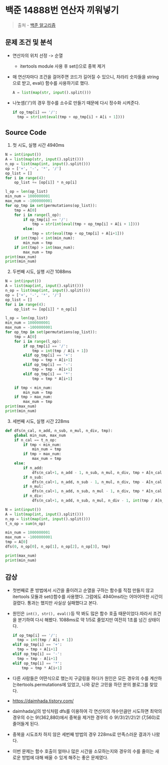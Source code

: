 # 백준 14888번 연산자 끼워넣기

> 출처 - [백준 알고리즘](https://www.acmicpc.net/)

## 문제 조건 및 분석

- 연산자의 위치 선정 -> 순열

  - itertools module 사용 후 set()으로 중복 제거

- 매 연산자마다 조건을 걸어주면 코드가 길어질 수 있으니, 차라리 숫자들을 string으로 받고, eval() 함수를 사용하기로 했다.

  ```python
  A = list(map(str, input().split()))
  ```

- 나눗셈('/')의 경우 정수를 소수로 만들기 때문에 다시 정수화 시켜준다.

  ```python
  if op_tmp[i] == '/':
    tmp = str(int(eval(tmp + op_tmp[i] + A[i + 1])))
  ```

## Source Code

1. 첫 시도, 실행 시간 4940ms

```python
N = int(input())
A = list(map(str, input().split()))
n_op = list(map(int, input().split()))
op = ['+', '-', '*', '/']
op_list = []
for i in range(4):
    op_list += [op[i]] * n_op[i]

l_op = len(op_list)
min_num = 1000000001
max_num = -1000000001
for op_tmp in set(permutations(op_list)):
    tmp = A[0]
    for i in range(l_op):
        if op_tmp[i] == '/':
            tmp = str(int(eval(tmp + op_tmp[i] + A[i + 1])))
        else:
            tmp = str(eval(tmp + op_tmp[i] + A[i+1]))
    if int(tmp) < int(min_num):
        min_num = tmp
    if int(tmp) > int(max_num):
        max_num = tmp
print(max_num)
print(min_num)
```

2. 두번째 시도, 실행 시간 1088ms

```python
N = int(input())
A = list(map(int, input().split()))
n_op = list(map(int, input().split()))
op = ['+', '-', '*', '/']
op_list = []
for i in range(4):
    op_list += [op[i]] * n_op[i]

l_op = len(op_list)
min_num = 1000000001
max_num = -1000000001
for op_tmp in set(permutations(op_list)):
    tmp = A[0]
    for i in range(l_op):
        if op_tmp[i] == '/':
            tmp = int(tmp / A[i + 1])
        elif op_tmp[i] == '+':
            tmp = tmp + A[i+1]
        elif op_tmp[i] == '-':
            tmp = tmp - A[i+1]
        elif op_tmp[i] == '*':
            tmp = tmp * A[i+1]

    if tmp < min_num:
        min_num = tmp
    if tmp > max_num:
        max_num = tmp
print(max_num)
print(min_num)
```

3. 세번째 시도, 실행 시간 228ms

```python
def dfs(n_cal, n_add, n_sub, n_mul, n_div, tmp):
    global min_num, max_num
    if n_cal == t_n_op:
        if tmp < min_num:
            min_num = tmp
        if tmp > max_num:
            max_num = tmp
    else:
        if n_add:
            dfs(n_cal+1, n_add - 1, n_sub, n_mul, n_div, tmp + A[n_cal + 1])
        if n_sub:
            dfs(n_cal+1, n_add, n_sub - 1, n_mul, n_div, tmp - A[n_cal + 1])
        if n_mul:
            dfs(n_cal+1, n_add, n_sub, n_mul - 1, n_div, tmp * A[n_cal + 1])
        if n_div:
            dfs(n_cal+1, n_add, n_sub, n_mul, n_div - 1, int(tmp / A[n_cal + 1]))

N = int(input())
A = list(map(int, input().split()))
n_op = list(map(int, input().split()))
t_n_op = sum(n_op)

min_num = 1000000001
max_num = -1000000001
tmp = A[0]
dfs(0, n_op[0], n_op[1], n_op[2], n_op[3], tmp)

print(max_num)
print(min_num)
```

## 감상

- 첫번째로 푼 방법에서 시간을 줄이려고 순열을 구하는 함수를 직접 만들지 않고 itertools 모듈과 set()함수를 사용했다. 그럼에도 4940ms라는 어마어마한 시간이 걸렸다. 통과는 했지만 사실상 실패했다고 본다.

- 원인은 `int(), str(), eval()`등 딱 봐도 많은 함수 호출 때문이었다.따라서 조건을 분기하여 다시 해봤다. 1088ms로 약 1/5로 줄었지만 여전히 1초를 넘긴 상태이다.

  ```python
  if op_tmp[i] == '/':
    tmp = int(tmp / A[i + 1])
  elif op_tmp[i] == '+':
    tmp = tmp + A[i+1]
  elif op_tmp[i] == '-':
    tmp = tmp - A[i+1]
  elif op_tmp[i] == '*':
      tmp = tmp * A[i+1]
  ```

- 다른 사람들은 어떤식으로 했는지 구글링을 하다가 원인은 모든 경우의 수를 계산하는itertools.permutations에 있었고, 나와 같은 고민을 하던 분의 블로그를 찾았다.

- https://daimhada.tistory.com/

- daimhada님의 방식처럼 dfs를 이용하여 각 연산자의 개수만큼만 시도하면 최악의 경우의 수는 9!(362,880)에서 중복을 제거한 경우의 수 9!/3!/2!/2!/2! (7,560)로 줄어들게 된다.

- 중복을 시도조차 하지 않은 세번째 방법의 경우 228ms로 만족스러운 결과가 나왔다.

- 이번 문제는 함수 호출이 얼마나 많은 시간을 소모하는지와 경우의 수를 줄이는 새로운 방법에 대해 배울 수 있게 해주는 좋은 문제였다.
